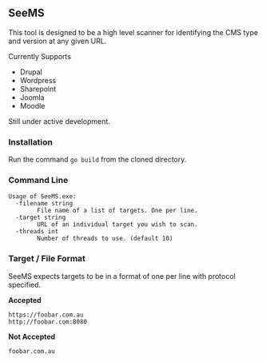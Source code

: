 ## SeeMS

This tool is designed to be a high level scanner for identifying the CMS type and version at any given URL. 

Currently Supports
- Drupal
- Wordpress
- Sharepoint
- Joomla
- Moodle

Still under active development.


### Installation
Run the command `go build` from the cloned directory. 


### Command Line
```
Usage of SeeMS.exe:
  -filename string
        File name of a list of targets. One per line.
  -target string
        URL of an individual target you wish to scan.
  -threads int
        Number of threads to use. (default 10)
```

### Target / File Format
SeeMS expects targets to be in a format of one per line with protocol specified. 

**Accepted**
```
https://foobar.com.au
http://foobar.com:8080
```

**Not Accepted**
```
foobar.com.au
```
